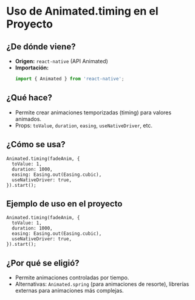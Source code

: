 # Uso de Animated.timing en el Proyecto

## ¿De dónde viene?
- **Origen:** `react-native` (API Animated)
- **Importación:**
  ```typescript
  import { Animated } from 'react-native';
  ```

## ¿Qué hace?
- Permite crear animaciones temporizadas (timing) para valores animados.
- Props: `toValue`, `duration`, `easing`, `useNativeDriver`, etc.

## ¿Cómo se usa?
```tsx
Animated.timing(fadeAnim, {
  toValue: 1,
  duration: 1000,
  easing: Easing.out(Easing.cubic),
  useNativeDriver: true,
}).start();
```

## Ejemplo de uso en el proyecto
```tsx
Animated.timing(fadeAnim, {
  toValue: 1,
  duration: 1000,
  easing: Easing.out(Easing.cubic),
  useNativeDriver: true,
}).start();
```

## ¿Por qué se eligió?
- Permite animaciones controladas por tiempo.
- Alternativas: `Animated.spring` (para animaciones de resorte), librerías externas para animaciones más complejas. 
